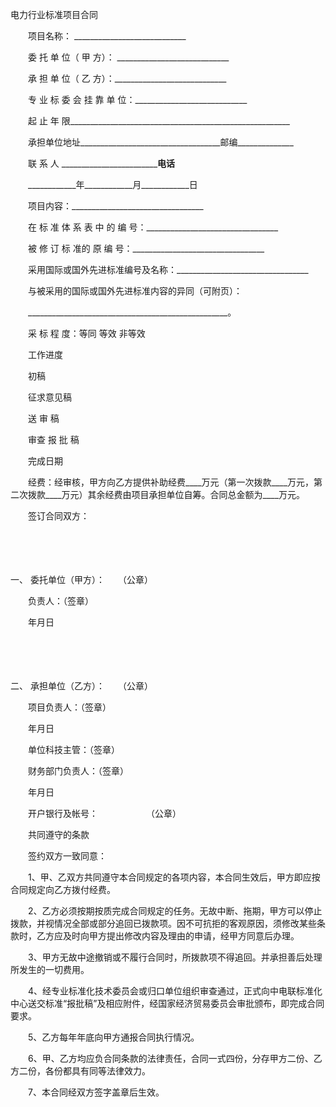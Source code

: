 



电力行业标准项目合同



 

　　项目名称： ____________________________

　　委 托 单 位（ 甲 方）： ____________________________

　　承 担 单 位（ 乙 方）：____________________________

　　专 业 标 委 会 挂 靠 单 位：____________________________

　　起 止 年 限_______________________________________________________

　　承担单位地址___________________________________邮编______________

　　联 系 人 ______________________________________电话______________

　　____________年____________月____________日

　　项目内容：_________________________________

　　在 标 准 体 系 表 中 的 编 号：_________________________________

　　被 修 订 标 准的 原 编 号：_________________________________

　　采用国际或国外先进标准编号及名称：_________________________________

　　与被采用的国际或国外先进标准内容的异同（可附页）：

　　__________________________________________________。

　　采 标 程 度：等同 等效 非等效 

　　工作进度

　　初稿

　　征求意见稿

　　送 审 稿

　　审查 报 批 稿

　　完成日期

　　经费：经审核，甲方向乙方提供补助经费____万元（第一次拨款____万元，第二次拨款____万元）其余经费由项目承担单位自筹。合同总金额为____万元。

　　签订合同双方：

　　

　　

一、
委托单位（甲方）：　　（公章）

　　负责人：（签章）

　　年月日

　　

　　

二、
承担单位（乙方）：　　（公章）

　　项目负责人：（签章）

　　年月日

　　单位科技主管：（签章）

　　财务部门负责人：（签章）

　　年月日

　　开户银行及帐号：　　　　　　（公章）

　　共同遵守的条款

　　签约双方一致同意：

　　1、甲、乙双方共同遵守本合同规定的各项内容，本合同生效后，甲方即应按合同规定向乙方拨付经费。

　　2、乙方必须按期按质完成合同规定的任务。无故中断、拖期，甲方可以停止拨款，并视情况全部或部分追回已拨款项。因不可抗拒的客观原因，须修改某些条款时，乙方应及时向甲方提出修改内容及理由的申请，经甲方同意后办理。

　　3、甲方无故中途撤销或不履行合同时，所拨款项不得追回。并承担善后处理所发生的一切费用。

　　4、经专业标准化技术委员会或归口单位组织审查通过，正式向中电联标准化中心送交标准“报批稿”及相应附件，经国家经济贸易委员会审批颁布，即完成合同要求。

　　5、乙方每年年底向甲方通报合同执行情况。

　　6、甲、乙方均应负合同条款的法律责任，合同一式四份，分存甲方二份、乙方二份，各份都具有同等法律效力。

　　7、本合同经双方签字盖章后生效。
